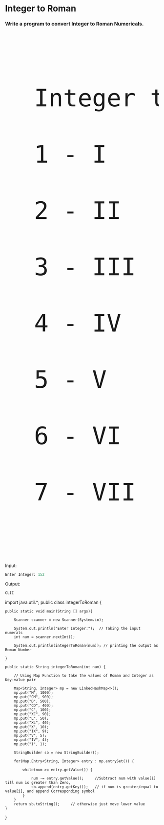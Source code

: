 # Integer to Roman
<h3>Write a program to convert Integer to Roman Numericals.<br></h3>

<pre><p style="font-size:79px">
  Integer to Roman <br>
  1 - I             8 - VIII <br>
  2 - II            9 - IX <br>
  3 - III           10 - X <br>
  4 - IV            50 - L <br>
  5 - V             100 - C <br>
  6 - VI            500 - D <br>
  7 - VII           1000 - M <br>
</p></pre>

Input:

```python
Enter Integer: 152
```

Output:

```python
CLII
```
import java.util.*;
public class integerToRoman {

    public static void main(String [] args){

        Scanner scanner = new Scanner(System.in);
        
        System.out.println("Enter Integer:");  // Taking the input numerals
        int num = scanner.nextInt();
        
        System.out.println(integerToRoman(num)); // printing the output as Roman Number

    }

    public static String integerToRoman(int num) {

        // Using Map Function to take the values of Roman and Integer as Key-value pair

        Map<String, Integer> mp = new LinkedHashMap<>();
        mp.put("M", 1000);
        mp.put("CM", 900);
        mp.put("D", 500);
        mp.put("CD", 400);
        mp.put("C", 100);
        mp.put("XC", 90);
        mp.put("L", 50);
        mp.put("XL", 40);
        mp.put("X", 10);
        mp.put("IX", 9);
        mp.put("V", 5);
        mp.put("IV", 4);
        mp.put("I", 1);

        StringBuilder sb = new StringBuilder();

        for(Map.Entry<String, Integer> entry : mp.entrySet()) {

            while(num >= entry.getValue()) {

                num -= entry.getValue();     //Subtract num with value[i] till num is greater than Zero,
                sb.append(entry.getKey());   // if num is greater/equal to value[i], and append Corresponding symbol
            }
        }
        return sb.toString();     // otherwise just move lower value
    }


}


